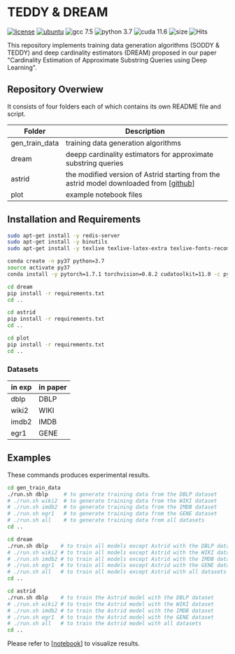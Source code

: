 # TEDDY & DREAM

[![license](https://img.shields.io/github/license/sykwon/teddy-dream?color=brightgreen)](https://github.com/sykwon/teddy-dream/blob/master/LICENSE)
[![ubuntu](https://img.shields.io/badge/ubuntu-v18.04-orange)](https://wiki.ubuntu.com/Releases)
![gcc 7.5](https://img.shields.io/badge/gcc-v7.5-blue)
![python 3.7](https://img.shields.io/badge/python-v3.7-blue)
![cuda 11.6](https://img.shields.io/badge/cuda-v11.6-blue)
![size](https://img.shields.io/github/repo-size/sykwon/teddy-dream?color=yellow)
![Hits](https://hits.seeyoufarm.com/api/count/incr/badge.svg?url=https%3A%2F%2Fgithub.com%2Fsykwon%2Fteddy-dream&count_bg=%2379C83D&title_bg=%23555555&icon=&icon_color=%23E7E7E7&title=hits&edge_flat=false)

This repository implements training data generation algorithms (SODDY & TEDDY) and deep cardinality estimators (DREAM) proposed in our paper "Cardinality Estimation of Approximate Substring Queries using Deep Learning".

## Repository Overwiew

It consists of four folders each of which contains its own README file and script.

|Folder| Description |
|---|---|
| gen_train_data | training data generation algorithms                                              |
| dream  | deepp cardinality estimators for approximate substring queries                         |
| astrid | the modified version of Astrid starting from the astrid model downloaded from [[github](<https://github.com/saravanan-thirumuruganathan/astrid-string-selectivity>)]|
| plot | example notebook files |

## Installation and Requirements

```bash
sudo apt-get install -y redis-server
sudo apt-get install -y binutils
sudo apt-get install -y texlive texlive-latex-extra texlive-fonts-recommended dvipng cm-super

conda create -n py37 python=3.7
source activate py37
conda install -y pytorch=1.7.1 torchvision=0.8.2 cudatoolkit=11.0 -c pytorch -c nvidia

cd dream
pip install -r requirements.txt
cd ..

cd astrid
pip install -r requirements.txt
cd ..

cd plot
pip install -r requirements.txt
cd ..
```

### Datasets

| in exp | in paper |
|--------|----------|
| dblp   |   DBLP   |
| wiki2  |   WIKI   |
| imdb2  |   IMDB   |
| egr1   |   GENE   |

## Examples

These commands produces experimental results.

```bash
cd gen_train_data
./run.sh dblp     # to generate training data from the DBLP dataset
# ./run.sh wiki2  # to generate training data from the WIKI dataset
# ./run.sh imdb2  # to generate training data from the IMDB dataset
# ./run.sh egr1   # to generate training data from the GENE dataset
# ./run.sh all    # to generate training data from all datasets
cd ..

cd dream
./run.sh dblp    # to train all models except Astrid with the DBLP dataset
# ./run.sh wiki2 # to train all models except Astrid with the WIKI dataset
# ./run.sh imdb2 # to train all models except Astrid with the IMDB dataset
# ./run.sh egr1  # to train all models except Astrid with the GENE dataset
# ./run.sh all   # to train all models except Astrid with all datasets
cd ..

cd astrid
./run.sh dblp    # to train the Astrid model with the DBLP dataset
# ./run.sh wiki2 # to train the Astrid model with the WIKI dataset
# ./run.sh imdb2 # to train the Astrid model with the IMDB dataset
# ./run.sh egr1  # to train the Astrid model with the GENE dataset
# ./run.sh all   # to train the Astrid model with all datasets
cd ..
```

Please refer to [[notebook](/plot/example.ipynb)] to visualize results.

